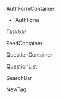 AuthFormContainer
* AuthForm

Taskbar

FeedContainer

QuestionContainer

QuestionList

SearchBar

NewTag
